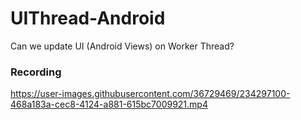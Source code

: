 # UIThread-Android

Can we update UI (Android Views) on Worker Thread?

### Recording

https://user-images.githubusercontent.com/36729469/234297100-468a183a-cec8-4124-a881-615bc7009921.mp4
